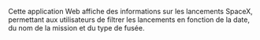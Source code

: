 Cette application Web affiche des informations sur les lancements SpaceX, permettant aux utilisateurs de filtrer les lancements en fonction de la date, du nom de la mission et du type de fusée.
